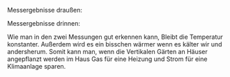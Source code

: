 
Messergebnisse draußen:

Messergebnisse drinnen:


Wie man in den zwei Messungen gut erkennen kann, 
Bleibt die Temperatur konstanter. Außerdem wird es ein 
bisschen wärmer wenn es kälter wir und andersherum. 
Somit kann man, wenn die Vertikalen Gärten an Häuser angepflanzt 
werden im Haus Gas für eine Heizung und Strom für eine Klimaanlage sparen.
